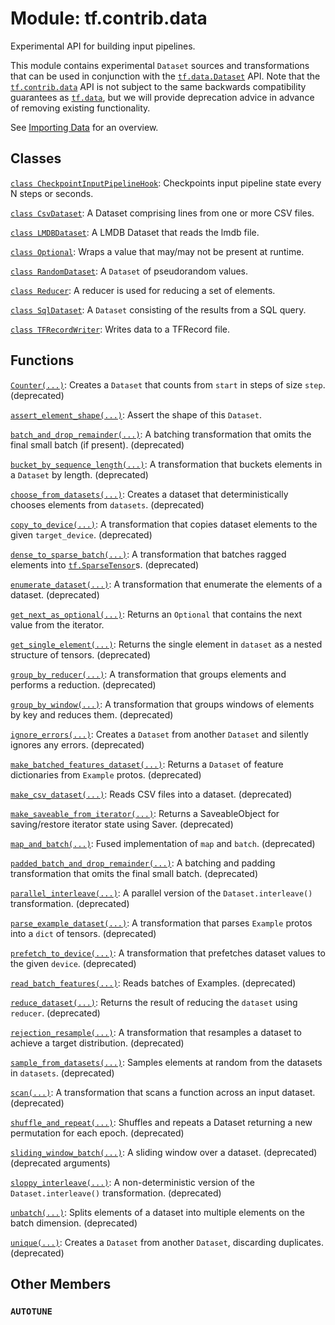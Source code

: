 <div itemscope itemtype="http://developers.google.com/ReferenceObject">
<meta itemprop="name" content="tf.contrib.data" />
<meta itemprop="path" content="Stable" />
<meta itemprop="property" content="AUTOTUNE"/>
</div>

# Module: tf.contrib.data

Experimental API for building input pipelines.

This module contains experimental `Dataset` sources and transformations that can
be used in conjunction with the <a href="../../tf/data/Dataset.md"><code>tf.data.Dataset</code></a> API. Note that the
<a href="../../tf/contrib/data.md"><code>tf.contrib.data</code></a> API is not subject to the same backwards compatibility
guarantees as <a href="../../tf/data.md"><code>tf.data</code></a>, but we will provide deprecation advice in advance of
removing existing functionality.

See [Importing Data](https://tensorflow.org/guide/datasets) for an overview.




## Classes

[`class CheckpointInputPipelineHook`](../../tf/contrib/data/CheckpointInputPipelineHook.md): Checkpoints input pipeline state every N steps or seconds.

[`class CsvDataset`](../../tf/contrib/data/CsvDataset.md): A Dataset comprising lines from one or more CSV files.

[`class LMDBDataset`](../../tf/contrib/data/LMDBDataset.md): A LMDB Dataset that reads the lmdb file.

[`class Optional`](../../tf/data/experimental/Optional.md): Wraps a value that may/may not be present at runtime.

[`class RandomDataset`](../../tf/contrib/data/RandomDataset.md): A `Dataset` of pseudorandom values.

[`class Reducer`](../../tf/contrib/data/Reducer.md): A reducer is used for reducing a set of elements.

[`class SqlDataset`](../../tf/contrib/data/SqlDataset.md): A `Dataset` consisting of the results from a SQL query.

[`class TFRecordWriter`](../../tf/contrib/data/TFRecordWriter.md): Writes data to a TFRecord file.

## Functions

[`Counter(...)`](../../tf/contrib/data/Counter.md): Creates a `Dataset` that counts from `start` in steps of size `step`. (deprecated)

[`assert_element_shape(...)`](../../tf/contrib/data/assert_element_shape.md): Assert the shape of this `Dataset`.

[`batch_and_drop_remainder(...)`](../../tf/contrib/data/batch_and_drop_remainder.md): A batching transformation that omits the final small batch (if present). (deprecated)

[`bucket_by_sequence_length(...)`](../../tf/contrib/data/bucket_by_sequence_length.md): A transformation that buckets elements in a `Dataset` by length. (deprecated)

[`choose_from_datasets(...)`](../../tf/contrib/data/choose_from_datasets.md): Creates a dataset that deterministically chooses elements from `datasets`. (deprecated)

[`copy_to_device(...)`](../../tf/contrib/data/copy_to_device.md): A transformation that copies dataset elements to the given `target_device`. (deprecated)

[`dense_to_sparse_batch(...)`](../../tf/contrib/data/dense_to_sparse_batch.md): A transformation that batches ragged elements into <a href="../../tf/sparse/SparseTensor.md"><code>tf.SparseTensor</code></a>s. (deprecated)

[`enumerate_dataset(...)`](../../tf/contrib/data/enumerate_dataset.md): A transformation that enumerate the elements of a dataset. (deprecated)

[`get_next_as_optional(...)`](../../tf/data/experimental/get_next_as_optional.md): Returns an `Optional` that contains the next value from the iterator.

[`get_single_element(...)`](../../tf/contrib/data/get_single_element.md): Returns the single element in `dataset` as a nested structure of tensors. (deprecated)

[`group_by_reducer(...)`](../../tf/contrib/data/group_by_reducer.md): A transformation that groups elements and performs a reduction. (deprecated)

[`group_by_window(...)`](../../tf/contrib/data/group_by_window.md): A transformation that groups windows of elements by key and reduces them. (deprecated)

[`ignore_errors(...)`](../../tf/contrib/data/ignore_errors.md): Creates a `Dataset` from another `Dataset` and silently ignores any errors. (deprecated)

[`make_batched_features_dataset(...)`](../../tf/contrib/data/make_batched_features_dataset.md): Returns a `Dataset` of feature dictionaries from `Example` protos. (deprecated)

[`make_csv_dataset(...)`](../../tf/contrib/data/make_csv_dataset.md): Reads CSV files into a dataset. (deprecated)

[`make_saveable_from_iterator(...)`](../../tf/contrib/data/make_saveable_from_iterator.md): Returns a SaveableObject for saving/restore iterator state using Saver. (deprecated)

[`map_and_batch(...)`](../../tf/contrib/data/map_and_batch.md): Fused implementation of `map` and `batch`. (deprecated)

[`padded_batch_and_drop_remainder(...)`](../../tf/contrib/data/padded_batch_and_drop_remainder.md): A batching and padding transformation that omits the final small batch. (deprecated)

[`parallel_interleave(...)`](../../tf/contrib/data/parallel_interleave.md): A parallel version of the `Dataset.interleave()` transformation. (deprecated)

[`parse_example_dataset(...)`](../../tf/contrib/data/parse_example_dataset.md): A transformation that parses `Example` protos into a `dict` of tensors. (deprecated)

[`prefetch_to_device(...)`](../../tf/contrib/data/prefetch_to_device.md): A transformation that prefetches dataset values to the given `device`. (deprecated)

[`read_batch_features(...)`](../../tf/contrib/data/read_batch_features.md): Reads batches of Examples. (deprecated)

[`reduce_dataset(...)`](../../tf/contrib/data/reduce_dataset.md): Returns the result of reducing the `dataset` using `reducer`. (deprecated)

[`rejection_resample(...)`](../../tf/contrib/data/rejection_resample.md): A transformation that resamples a dataset to achieve a target distribution. (deprecated)

[`sample_from_datasets(...)`](../../tf/contrib/data/sample_from_datasets.md): Samples elements at random from the datasets in `datasets`. (deprecated)

[`scan(...)`](../../tf/contrib/data/scan.md): A transformation that scans a function across an input dataset. (deprecated)

[`shuffle_and_repeat(...)`](../../tf/contrib/data/shuffle_and_repeat.md): Shuffles and repeats a Dataset returning a new permutation for each epoch. (deprecated)

[`sliding_window_batch(...)`](../../tf/contrib/data/sliding_window_batch.md): A sliding window over a dataset. (deprecated) (deprecated arguments)

[`sloppy_interleave(...)`](../../tf/contrib/data/sloppy_interleave.md): A non-deterministic version of the `Dataset.interleave()` transformation. (deprecated)

[`unbatch(...)`](../../tf/contrib/data/unbatch.md): Splits elements of a dataset into multiple elements on the batch dimension. (deprecated)

[`unique(...)`](../../tf/contrib/data/unique.md): Creates a `Dataset` from another `Dataset`, discarding duplicates. (deprecated)

## Other Members

<h3 id="AUTOTUNE"><code>AUTOTUNE</code></h3>

